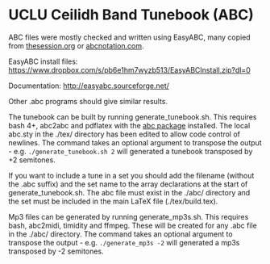 # UCLU Ceilidh Band Tunebook (ABC)

ABC files were mostly checked and written using EasyABC, many copied from [thesession.org](http://thesession.org/) or [abcnotation.com](http://abcnotation.com/).

EasyABC install files: https://www.dropbox.com/s/pb6e1hm7wyzb513/EasyABCInstall.zip?dl=0

Documentation: http://easyabc.sourceforge.net/

Other .abc programs should give similar results.

The tunebook can be built by running generate_tunebook.sh. This requires bash 4+, abc2abc and pdflatex with the [abc package](https://ctan.org/pkg/abc?lang=en) installed. The local abc.sty in the ./tex/ directory has been edited to allow code control of newlines. The command takes an optional argument to transpose the output - e.g. `./generate_tunebook.sh 2` will generated a tunebook transposed by +2 semitones.

If you want to include a tune in a set you should add the filename (without the .abc suffix) and the set name to the array declarations at the start of generate_tunebook.sh. The abc file must exist in the ./abc/ directory and the set must be included in the main LaTeX file (./tex/build.tex).

Mp3 files can be generated by running generate_mp3s.sh. This requires bash, abc2midi, timidity and ffmpeg. These will be created for any .abc file in the ./abc/ directory. The command takes an optional argument to transpose the output - e.g. `./generate_mp3s -2` will generated a mp3s transposed by -2 semitones.
